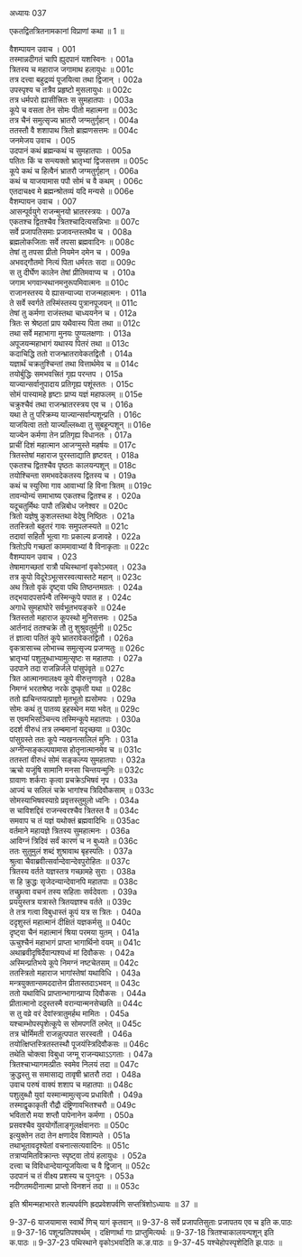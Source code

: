 अध्यायः 037

एकतद्वितत्रितनामकानां विप्राणां कथा ॥ 1 ॥

वैशम्पायन उवाच ।	001  
तस्मान्नदीगतं चापि ह्युदपानं यशस्विनः ।	001a  
त्रितस्य च महाराज जगामाथ हलायुधः ॥	001c  
तत्र दत्त्वा बहुद्रव्यं पूजयित्वा तथा द्विजान् ।	002a  
उपस्पृश्य च तत्रैव प्रहृष्टो मुसलायुधः ॥	002c  
तत्र धर्मपरो ह्यासीत्त्रितः स सुमहातपाः ।	003a  
कूपे च वसता तेन सोमः पीतो महात्मना ॥	003c  
तत्र चैनं समुत्सृज्य भ्रातरौ जग्मतुर्गृहान् ।	004a  
ततस्तौ वै शशापाथ त्रितो ब्राह्मणसत्तमः ॥	004c  
जनमेजय उवाच ।	005  
उदपानं कथं ब्रह्मन्कथं च सुमहातपाः ।	005a  
पतितः किं च सन्त्यक्तो भ्रातृभ्यां द्विजसत्तम ॥	005c  
कूपे कथं च हित्वैनं भ्रातरौ जग्मतुर्गृहान् ।	006a  
कथं च याजयामास पपौ सोमं च वै कथम् ।	006c  
एतदाचक्ष्व मे ब्रह्मन्श्रोतव्यं यदि मन्यसे ॥	006e  
वैशम्पायन उवाच ।	007  
आसन्पूर्वयुगे राजन्मुनयो भ्रातरस्त्रयः ।	007a  
एकतश्च द्वितश्चैव त्रितश्चादित्यसन्निभाः ॥	007c  
सर्वे प्रजापतिसमाः प्रजावन्तस्तथैव च ।	008a  
ब्रह्मलोकजिताः सर्वे तपसा ब्रह्मवादिनः ॥	008c  
तेषां तु तपसा प्रीतो नियमेन दमेन च ।	009a  
अभवद्गौतमो नित्यं पिता धर्मरतः सदा ॥	009c  
स तु दीर्घेण कालेन तेषां प्रीतिमवाप्य च ।	010a  
जगाम भगवान्स्थानमनुरूपमिवात्मनः ॥	010c  
राजानस्तस्य ये ह्यासन्याज्या राजन्महात्मनः ।	011a  
ते सर्वे स्वर्गते तस्मिंस्तस्य पुत्रानपूजयन् ॥	011c  
तेषां तु कर्मणा राजंस्तथा चाध्ययनेन च ।	012a  
त्रितः स श्रेष्ठतां प्राप यथैवास्य पिता तथा ॥	012c  
तथा सर्वे महाभागा मुनयः पुण्यलक्षणाः ।	013a  
अपूजयन्महाभागं यथास्य पितरं तथा ॥	013c  
कदाचिद्धि ततो राजन्भ्रातरावेकतद्वितौ ।	014a  
यज्ञार्थं चक्रतुश्चिन्तां तथा वित्तार्थमेव च ॥	014c  
तयोर्बुद्धिः समभवत्त्रितं गृह्य परन्तप ।	015a  
याज्यान्सर्वानुपादाय प्रतिगृह्य पशूंस्ततः ।	015c  
सोमं पास्यामहे हृष्टाः प्राप्य यज्ञं महाफलम् ॥	015e  
चक्रुश्चैवं तथा राजन्भ्रातरस्त्रय एव च ।	016a  
यथा ते तु परिक्रम्य याज्यान्सर्वान्पशून्प्रति ।	016c  
याजयित्वा ततो याज्याँल्लब्ध्वा तु सुबहून्पशून् ॥	016e  
याज्येन कर्मणा तेन प्रतिगृह्य विधानतः ।	017a  
प्राचीं दिशं महात्मान आजग्मुस्ते महर्षयः ॥	017c  
त्रितस्तेषां महाराज पुरस्ताद्याति हृष्टवत् ।	018a  
एकतश्च द्वितश्चैव पृष्ठतः कालयन्पशून् ॥	018c  
तयोश्चिन्ता समभवदेकतस्य द्वितस्य च ।	019a  
कथं च स्युरिमा गाव आवाभ्यां हि विना त्रितम् ॥	019c  
तावन्योन्यं समाभाष्य एकतश्च द्वितश्च ह ।	020a  
यदूचतुर्मिथः पापौ तन्निबोध जनेश्वर ॥	020c  
त्रितो यज्ञेषु कुशलस्तथा वेदेषु निष्ठितः ।	021a  
ततस्त्रितो बहुतरं गावः समुपलप्स्यते ॥	021c  
तदावां सहितौ भूत्वा गाः प्रकाल्य व्रजावहे ।	022a  
त्रितोऽपि गच्छतां काममावाभ्यां वै विनाकृताः ॥	022c  
वैशम्पायन उवाच ।	023  
तेषामागच्छतां रात्रौ पथिस्थानां वृकोऽभवत् ।	023a  
तत्र कूपो विदूरेऽभूत्सरस्वत्यास्तटे महान् ॥	023c  
अथ त्रितो वृकं दृष्ट्वा पथि तिष्ठन्तमग्रतः ।	024a  
तद्भयादपसर्पन्वै तस्मिन्कूपे पपात ह ।	024c  
अगाधे सुमहाघोरे सर्वभूतभयङ्करे ॥	024e  
त्रितस्ततो महाराज कूपस्थो मुनिसत्तमः ।	025a  
आर्तनादं ततश्चक्रे तौ तु शुश्रुवतुर्मुनी ॥	025c  
तं ज्ञात्वा पतितं कूपे भ्रातरावेकतद्वितौ ।	026a  
वृकत्रासाच्च लोभाच्च समुत्सृज्य प्रजग्मतुः ॥	026c  
भ्रातृभ्यां पशुलुब्धाभ्यामुत्सृष्टः स महातपाः ।	027a  
उदपाने तदा राजन्निर्जले पांसुपंवृते ॥	027c  
त्रित आत्मानमालक्ष्य कूपे वीरुत्तृणावृते ।	028a  
निमग्नं भरतश्रेष्ठ नरके दुष्कृती यथा ॥	028c  
ततो ह्यचिन्तयत्प्राज्ञो मृतभूतो ह्यसोमपः ।	029a  
सोमः कथं तु पातव्य इहस्थेन मया भवेत् ॥	029c  
स एवमभिसञ्चिन्त्य तस्मिन्कूपे महातपाः ।	030a  
ददर्श वीरुधं तत्र लम्बमानां यदृच्छया ॥	030c  
पांसुग्रस्ते ततः कूपे न्यखनत्सलिलं मुनिः ।	031a  
अग्नीन्सङ्कल्पयामास होतॄनात्मानमेव च ॥	031c  
ततस्तां वीरुधं सोमं सङ्कल्प्य सुमहातपाः ।	032a  
ऋचो यजूंषि सामानि मनसा चिन्तयन्मुनिः ॥	032c  
ग्रावाणः शर्कराः कृत्वा प्रचक्रेऽभिषवं नृप ।	033a  
आज्यं च सलिलं चक्रे भागांश्च त्रिदिवौकसाम् ॥	033c  
सोमस्याभिषवस्याग्रे प्रवृत्तस्तुमुलो ध्वनिः ।	034a  
स चाविशद्दिवं राजन्स्वरश्चैव त्रितस्त वै ॥	034c  
समवाप च तं यज्ञं यथोक्तं ब्रह्मवादिभिः ॥	035ac  
वर्तमाने महायज्ञे त्रितस्य सुमहात्मनः ।	036a  
आविग्नं त्रिदिवं सर्वं कारणं च न बुध्यते ॥	036c  
ततः सुतुमुलं शब्दं शुश्रावाथ बृहस्पतिः ।	037a  
श्रुत्वा चैवाब्रवीत्सर्वान्देवान्देवपुरोहितः ॥	037c  
त्रितस्य वर्तते यज्ञस्तत्र गच्छामहे सुराः ।	038a  
स हि क्रुद्धः सृजेदन्यान्देवानपि महातपाः ॥	038c  
तच्छ्रुत्वा वचनं तस्य सहिताः सर्वदेवताः ।	039a  
प्रययुस्तत्र यत्रास्ते त्रितयज्ञश्च वर्तते ॥	039c  
ते तत्र गत्वा विबुधास्तं कूपं यत्र स त्रितः ।	040a  
ददृशुस्तं महात्मानं दीक्षितं यज्ञकर्मसु ॥	040c  
दृष्ट्वा चैनं महात्मानं श्रिया परमया युतम् ।	041a  
ऊचुश्चैनं महाभागं प्राप्ता भागार्थिनो वयम् ॥	041c  
अथाब्रवीदृषिर्देवान्पश्यध्वं मां दिवौकसः ।	042a  
अस्मिन्प्रतिभये कूपे निमग्नं नष्टचेतसम् ॥	042c  
ततस्त्रितो महाराज भागांस्तेषां यथाविधि ।	043a  
मन्त्रयुक्तान्समददात्तेन प्रीतास्तदाऽभवन् ॥	043c  
ततो यथाविधि प्राप्तान्भागान्प्राप्य दिवौकसः ।	044a  
प्रीतात्मानो ददुस्तस्मै वरान्यान्मनसेच्छति ॥	044c  
स तु वव्रे वरं देवांस्त्रातुमर्हथ मामितः ।	045a  
यश्चाम्भोपस्पृशेत्कूपे स सोमपगतिं लभेत् ॥	045c  
तत्र चोर्मिमती राजन्नुत्पपात सरस्वती ।	046a  
तयोत्क्षिप्तस्त्रितस्तस्थौ पूजयंस्त्रिदिवौकसः ॥	046c  
तथेति चोक्त्वा विबुधा जग्मू राजन्यथाऽऽगताः ।	047a  
त्रितश्चाभ्यागमत्प्रीतः स्वमेव निलयं तदा ॥	047c  
क्रुद्धस्तु स समासाद्य तावृषी भ्रातरौ तदा ।	048a  
उवाच परुषं वाक्यं शशाप च महातपाः ॥	048c  
पशुलुब्धौ युवां यस्मान्मामुत्सृज्य प्रधावितौ ।	049a  
तस्माद्वृकाकृती रौद्रौ दंष्ट्रिणावभितश्चरौ ॥	049c  
भवितारौ मया शप्तौ पापेनानेन कर्मणा ।	050a  
प्रसवश्चैव युवयोर्गोलाङ्गूलर्क्षवानराः ॥	050c  
इत्युक्तेन तदा तेन क्षणादेव विशाम्पते ।	051a  
तथाभूतावदृश्येतां वचनात्सत्यवादिनः ॥	051c  
तत्राप्यमितविक्रान्तः स्पृष्ट्वा तोयं हलायुधः ।	052a  
दत्त्वा च विविधान्देयान्पूजयित्वा च वै द्विजान् ॥	052c  
उदपानं च तं वीक्ष्य प्रशस्य च पुनःपुनः ।	053a  
नदीगतमदीनात्मा प्राप्तो विनशनं तदा ॥ ॥	053c  

इति श्रीमन्महाभारते शल्यपर्वणि ह्रदप्रवेशपर्वणि सप्तत्रिंशोऽध्यायः ॥ 37 ॥

9-37-6 याजयामास स्वार्थे णिच् यागं कृतवान् ॥ 9-37-8 सर्वे प्रजापतिसुताः प्रजापतय एव च इति क.पाठः ॥ 9-37-16 पशून्प्रतिपश्वर्थम् । दक्षिणार्था गाः प्राप्तुमित्यर्थः ॥ 9-37-18 त्रितश्चाकालयन्पशून् इति क.पाठः ॥ 9-37-23 पथिस्थाने वृकोऽभवदिति क.ङ.पाठः ॥ 9-37-45 यश्चेहोपस्पृशेदिति झ.पाठः ॥
